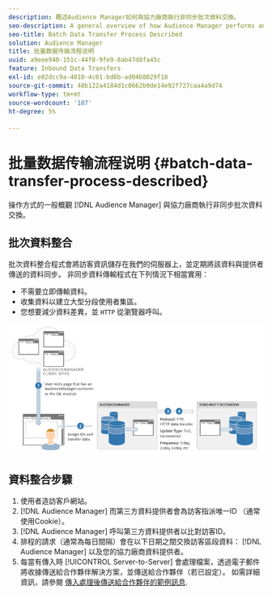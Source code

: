 ```yaml
---
description: 概述Audience Manager如何與協力廠商執行非同步批次資料交換。
seo-description: A general overview of how Audience Manager performs an asynchronous batch data exchange with a third-party vendor.
seo-title: Batch Data Transfer Process Described
solution: Audience Manager
title: 批量数据传输流程说明
uuid: a9eee940-151c-44f8-9fe9-8ab47d8fa45c
feature: Inbound Data Transfers
exl-id: e02dcc9a-4010-4c01-bd6b-ad04b8029f18
source-git-commit: 48b122a4184d1c0662b9de14e92f727caa4a9d74
workflow-type: tm+mt
source-wordcount: '187'
ht-degree: 5%

---
```


# 批量数据传输流程说明 {#batch-data-transfer-process-described}

操作方式的一般概觀 [!DNL Audience Manager] 與協力廠商執行非同步批次資料交換。

## 批次資料整合

<!-- c_async.xml -->

批次資料整合程式會將訪客資訊儲存在我們的伺服器上，並定期將該資料與提供者傳送的資料同步。 非同步資料傳輸程式在下列情況下相當實用：

* 不需要立即傳輸資料。
* 收集資料以建立大型分段使用者集區。
* 您想要減少資料差異，並 `HTTP` 從瀏覽器呼叫。

![](assets/s2s_70.png)

## 資料整合步驟

1. 使用者造訪客戶網站。
1. [!DNL Audience Manager] 而第三方資料提供者會為訪客指派唯一ID （通常使用Cookie）。
1. [!DNL Audience Manager] 呼叫第三方資料提供者以比對訪客ID。
1. 排程的請求（通常為每日間隔）會在以下日期之間交換訪客區段資料： [!DNL Audience Manager] 以及您的協力廠商資料提供者。
1. 每當有傳入時 [!UICONTROL Server-to-Server] 會處理檔案，透過電子郵件將收據傳送給合作夥伴解決方案，並傳送給合作夥伴（若已設定）。 如需詳細資訊，請參閱 [傳入處理後傳送給合作夥伴的範例訊息](../../../integration/sending-audience-data/batch-data-transfer-explained/inbound-receipt-message.md).
